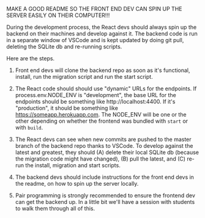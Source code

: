 MAKE A GOOD README SO THE FRONT END DEV
CAN SPIN UP THE SERVER EASILY ON THEIR COMPUTER!!!

During the development process, the React devs should always spin up the backend on their machines and develop against it. The backend code is run in a separate window of VSCode and is kept updated by doing git pull, deleting the SQLite db and re-running scripts.

Here are the steps.

1. Front end devs will clone the backend repo as soon as it's functional, install, run the migration script and run the start script.

1. The React code should should use "dynamic" URLs for the endpoints. If process.env.NODE_ENV is "development", the base URL for the endpoints should be something like http://localhost:4400. If it's "production", it should be something like https://someapp.herokuapp.com. The NODE_ENV will be one or the other depending on whether the frontend was bundled with `start` or with `build`.

1. The React devs can see when new commits are pushed to the master branch of the backend repo thanks to VSCode. To develop against the latest and greatest, they should (A) delete their local SQLite db (because the migration code might have changed), (B) pull the latest, and (C) re-run the install, migration and start scripts.

1. The backend devs should include instructions for the front end devs in the readme, on how to spin up the server locally.

1. Pair programming is strongly recommended to ensure the frontend dev can get the backend up.
In a little bit we'll have a session with students to walk them through all of this.
